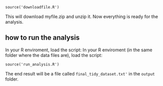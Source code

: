 ```
source('downloadfile.R')
```
This will download myfile.zip and unzip it. Now everything is ready for the analysis.

## how to run the analysis

In your R enviroment, load the script:
In your R enviroment (in the same folder where the data files are), load the script:

```
source('run_analysis.R')
```

The end result will be a file called `final_tidy_dataset.txt'` in the `output` folder.

